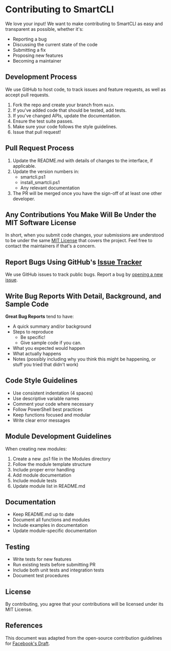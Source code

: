 # Contributing to SmartCLI

We love your input! We want to make contributing to SmartCLI as easy and transparent as possible, whether it's:

- Reporting a bug
- Discussing the current state of the code
- Submitting a fix
- Proposing new features
- Becoming a maintainer

## Development Process

We use GitHub to host code, to track issues and feature requests, as well as accept pull requests.

1. Fork the repo and create your branch from `main`.
2. If you've added code that should be tested, add tests.
3. If you've changed APIs, update the documentation.
4. Ensure the test suite passes.
5. Make sure your code follows the style guidelines.
6. Issue that pull request!

## Pull Request Process

1. Update the README.md with details of changes to the interface, if applicable.
2. Update the version numbers in:
   - smartcli.ps1
   - install_smartcli.ps1
   - Any relevant documentation
3. The PR will be merged once you have the sign-off of at least one other developer.

## Any Contributions You Make Will Be Under the MIT Software License

In short, when you submit code changes, your submissions are understood to be under the same [MIT License](LICENSE) that covers the project. Feel free to contact the maintainers if that's a concern.

## Report Bugs Using GitHub's [Issue Tracker](../../issues)

We use GitHub issues to track public bugs. Report a bug by [opening a new issue](../../issues/new).

## Write Bug Reports With Detail, Background, and Sample Code

**Great Bug Reports** tend to have:

- A quick summary and/or background
- Steps to reproduce
  - Be specific!
  - Give sample code if you can.
- What you expected would happen
- What actually happens
- Notes (possibly including why you think this might be happening, or stuff you tried that didn't work)

## Code Style Guidelines

- Use consistent indentation (4 spaces)
- Use descriptive variable names
- Comment your code where necessary
- Follow PowerShell best practices
- Keep functions focused and modular
- Write clear error messages

## Module Development Guidelines

When creating new modules:

1. Create a new .ps1 file in the Modules directory
2. Follow the module template structure
3. Include proper error handling
4. Add module documentation
5. Include module tests
6. Update module list in README.md

## Documentation

- Keep README.md up to date
- Document all functions and modules
- Include examples in documentation
- Update module-specific documentation

## Testing

- Write tests for new features
- Run existing tests before submitting PR
- Include both unit tests and integration tests
- Document test procedures

## License

By contributing, you agree that your contributions will be licensed under its MIT License.

## References

This document was adapted from the open-source contribution guidelines for [Facebook's Draft](https://github.com/facebook/draft-js/blob/master/CONTRIBUTING.md).
